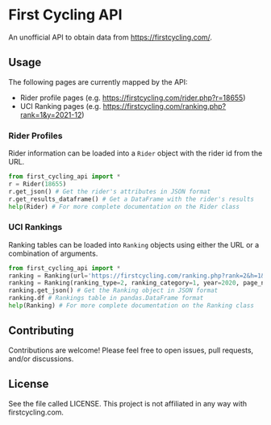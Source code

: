 # First Cycling API

An unofficial API to obtain data from https://firstcycling.com/.

## Usage

The following pages are currently mapped by the API:
- Rider profile pages (e.g. https://firstcycling.com/rider.php?r=18655)
- UCI Ranking pages (e.g. https://firstcycling.com/ranking.php?rank=1&y=2021-12)

### Rider Profiles
Rider information can be loaded into a `Rider` object with the rider id from the URL.

```python
from first_cycling_api import *
r = Rider(18655)
r.get_json() # Get the rider's attributes in JSON format
r.get_results_dataframe() # Get a DataFrame with the rider's results
help(Rider) # For more complete documentation on the Rider class
```

### UCI Rankings
Ranking tables can be loaded into `Ranking` objects using either the URL or a combination of arguments.

```python
from first_cycling_api import *
ranking = Ranking(url='https://firstcycling.com/ranking.php?rank=2&h=1&y=2020&u23=&page=2') # Using the URL
ranking = Ranking(ranking_type=2, ranking_category=1, year=2020, page_num=2) # Using arguments
ranking.get_json() # Get the Ranking object in JSON format
ranking.df # Rankings table in pandas.DataFrame format
help(Ranking) # For more complete documentation on the Ranking class
```

## Contributing
Contributions are welcome! Please feel free to open issues, pull requests, and/or discussions.

## License
See the file called LICENSE. This project is not affiliated in any way with firstcycling.com.
